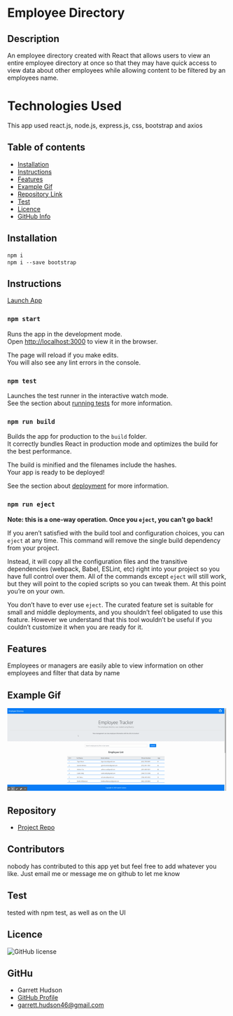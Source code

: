 # **Employee Directory**


## Description 

An employee directory created with React that allows users to view an entire employee directory at once so that they may have quick access to view data about other employees while allowing content to be filtered by an employees name.

# Technologies Used

This app used react.js, node.js, express.js, css, bootstrap and axios

## Table of contents

- [Installation](#installation)
- [Instructions](#instructions)
- [Features](#features)
- [Example Gif](#example-gif)
- [Repository Link](#Repository)
- [Test](#Test)
- [Licence](#Licence)
- [GitHub Info](#GitHub)

## Installation

```
npm i
npm i --save bootstrap
```

## Instructions

[Launch App]("https://www.garretthudson.com/react-employee-tracker/")

### `npm start`

Runs the app in the development mode.\
Open [http://localhost:3000](http://localhost:3000) to view it in the browser.

The page will reload if you make edits.\
You will also see any lint errors in the console.

### `npm test`

Launches the test runner in the interactive watch mode.\
See the section about [running tests](https://facebook.github.io/create-react-app/docs/running-tests) for more information.

### `npm run build`

Builds the app for production to the `build` folder.\
It correctly bundles React in production mode and optimizes the build for the best performance.

The build is minified and the filenames include the hashes.\
Your app is ready to be deployed!

See the section about [deployment](https://facebook.github.io/create-react-app/docs/deployment) for more information.

### `npm run eject`

**Note: this is a one-way operation. Once you `eject`, you can’t go back!**

If you aren’t satisfied with the build tool and configuration choices, you can `eject` at any time. This command will remove the single build dependency from your project.

Instead, it will copy all the configuration files and the transitive dependencies (webpack, Babel, ESLint, etc) right into your project so you have full control over them. All of the commands except `eject` will still work, but they will point to the copied scripts so you can tweak them. At this point you’re on your own.

You don’t have to ever use `eject`. The curated feature set is suitable for small and middle deployments, and you shouldn’t feel obligated to use this feature. However we understand that this tool wouldn’t be useful if you couldn’t customize it when you are ready for it.

## Features

Employees or managers are easily able to view information on other employees and filter that data by name

## Example Gif

<img src="./assets/ET.gif" width="500" />

## Repository

- [Project Repo](https://github.com/ghudson46/react-employee-tracker)

## Contributors

nobody has contributed to this app yet but feel free to add whatever you like. Just email me or message me on github to let me know

## Test

tested with npm test, as well as on the UI

## Licence

![GitHub license](https://img.shields.io/badge/license-MIT-blue.svg)

## GitHu

- Garrett Hudson
- [GitHub Profile](https://github.com/ghudson46)
- <garrett.hudson46@gmail.com>